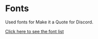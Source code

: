 # Fonts

Used fonts for Make it a Quote for Discord.

[Click here to see the font list](https://wiki.neody.land/wiki/Special:MyLanguage/Make_it_a_Quote/Fonts)
